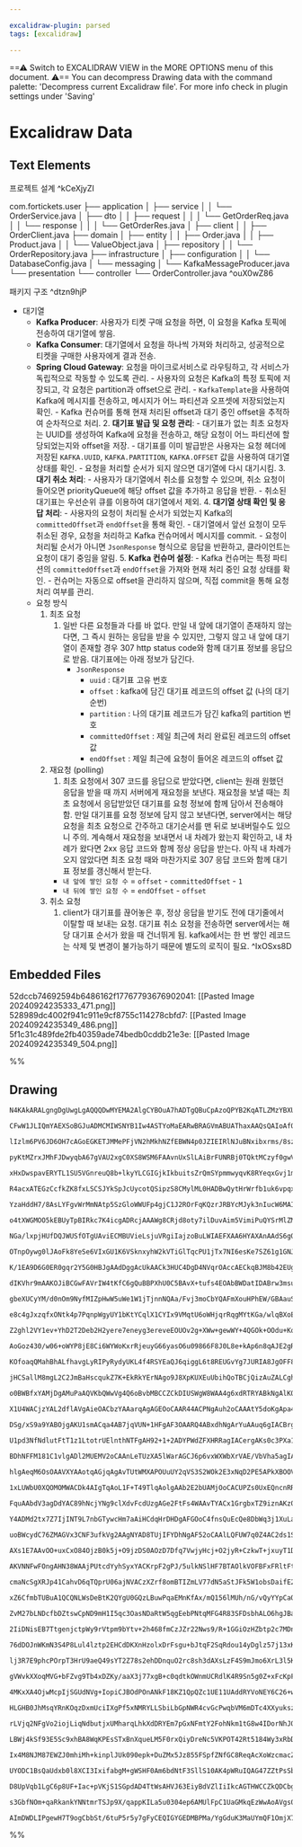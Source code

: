 ```yaml
---

excalidraw-plugin: parsed
tags: [excalidraw]

---
```

==⚠  Switch to EXCALIDRAW VIEW in the MORE OPTIONS menu of this document. ⚠== You can decompress Drawing data with the command palette: 'Decompress current Excalidraw file'. For more info check in plugin settings under 'Saving'


# Excalidraw Data
## Text Elements
프로젝트 설계 ^kCeXjyZI

com.fortickets.user
├── application
│   ├── service
│   │   └── OrderService.java
│   ├── dto
│   │   ├── request
│   │   │   └── GetOrderReq.java
│   │   └── response
│   │   │   └── GetOrderRes.java
│   ├── client
│   │   ├── OrderClient.java
├── domain
│   ├── entity
│   │   ├── Order.java
│   │   ├── Product.java
│   │   └── ValueObject.java
│   ├── repository
│   │   └── OrderRepository.java
├── infrastructure
│   ├── configuration
│   │   └── DatabaseConfig.java
│   └── messaging
│       └── KafkaMessageProducer.java
└── presentation
    └── controller
        └── OrderController.java ^ouX0wZ86

패키지 구조 ^dtzn9hjP

- 대기열
    - **Kafka Producer**: 사용자가 티켓 구매 요청을 하면, 이 요청을 Kafka 토픽에 전송하여 대기열에 쌓음.
    - **Kafka Consumer**: 대기열에서 요청을 하나씩 가져와 처리하고, 성공적으로 티켓을 구매한 사용자에게 결과 전송.
    - **Spring Cloud Gateway**: 요청을 마이크로서비스로 라우팅하고, 각 서비스가 독립적으로 작동할 수 있도록 관리. 
            - 사용자의 요청은 Kafka의 특정 토픽에 저장되고, 각 요청은 partition과 offset으로 관리.
            - `KafkaTemplate`을 사용하여 Kafka에 메시지를 전송하고, 메시지가 어느 파티션과 오프셋에 저장되었는지 확인.
            - Kafka 컨슈머를 통해 현재 처리된 offset과 대기 중인 offset을 추적하여 순차적으로 처리.
        2. **대기표 발급 및 요청 관리**:
            - 대기표가 없는 최초 요청자는 UUID를 생성하여 Kafka에 요청을 전송하고, 해당 요청이 어느 파티션에 할당되었는지와 offset을 저장.
            - 대기표를 이미 발급받은 사용자는 요청 헤더에 저장된 `KAFKA.UUID`, `KAFKA.PARTITION`, `KAFKA.OFFSET` 값을 사용하여 대기열 상태를 확인.
            - 요청을 처리할 순서가 되지 않으면 대기열에 다시 대기시킴.
        3. **대기 취소 처리**:
            - 사용자가 대기열에서 취소를 요청할 수 있으며, 취소 요청이 들어오면 priorityQueue에 해당 offset 값을 추가하고 응답을 반환.
            - 취소된 대기표는 우선순위 큐를 이용하여 대기열에서 제외.
        4. **대기열 상태 확인 및 응답 처리**:
            - 사용자의 요청이 처리될 순서가 되었는지 Kafka의 `committedOffset`과 `endOffset`을 통해 확인.
            - 대기열에서 앞선 요청이 모두 취소된 경우, 요청을 처리하고 Kafka 컨슈머에서 메시지를 commit.
            - 요청이 처리될 순서가 아니면 `JsonResponse` 형식으로 응답을 반환하고, 클라이언트는 요청이 대기 중임을 알림.
        5. **Kafka 컨슈머 설정**:
            - Kafka 컨슈머는 특정 파티션의 `committedOffset`과 `endOffset`을 가져와 현재 처리 중인 요청 상태를 확인.
            - 컨슈머는 자동으로 offset을 관리하지 않으며, 직접 commit을 통해 요청 처리 여부를 관리.
    - 요청 방식
        1. 최초 요청
            1. 일반 다른 요청들과 다를 바 없다. 만일 내 앞에 대기열이 존재하지 않는다면, 그 즉시 원하는 응답을 받을 수 있지만, 
                그렇지 않고 내 앞에 대기열이 존재할 경우 307 http status code와 함께 대기표 정보를 응답으로 받음. 대기표에는 아래 정보가 담긴다.
                - `JsonResponse`
                    - `uuid` : 대기표 고유 번호
                    - `offset` : kafka에 담긴 대기표 레코드의 offset 값 (나의 대기 순번)
                    - `partition` : 나의 대기표 레코드가 담긴 kafka의 partition 번호
                    - `committedOffset` : 제일 최근에 처리 완료된 레코드의 offset 값
                    - `endOffset` : 제일 최근에 요청이 들어온 레코드의 offset 값
        2. 재요청 (polling)
            1. 최초 요청에서 307 코드를 응답으로 받았다면, client는 원래 원했던 응답을 받을 때 까지 서버에게 재요청을 보낸다. 
                재요청을 보낼 때는 최초 요청에서 응답받았던 대기표를 요청 정보에 함께 담아서 전송해야 함. 
                만일 대기표를 요청 정보에 담지 않고 보낸다면, server에서는 해당 요청을 최초 요청으로 간주하고 대기순서를 맨 뒤로 보내버릴수도 있으니 주의. 
                계속해서 재요청을 보내면서 내 차례가 왔는지 확인하고, 내 차례가 왔다면 2xx 응답 코드와 함께 정상 응답을 받는다. 
                아직 내 차례가 오지 않았다면 최초 요청 때와 마찬가지로 307 응답 코드와 함께 대기표 정보를 갱신해서 받는다.
            - `내 앞에 쌓인 요청 수` = `offset` - `committedOffset` - `1`
            - `내 뒤에 쌓인 요청 수` = `endOffset` - `offset`
        3. 취소 요청
            1. client가 대기표를 끊어놓은 후, 정상 응답을 받기도 전에 대기줄에서 이탈할 때 보내는 요청. 
                대기표 취소 요청을 전송하면 server에서는 해당 대기표 순서가 왔을 때 건너뛰게 됨. kafka에서는 한 번 쌓인 레코드는 삭제 및 변경이 불가능하기 때문에 별도의 로직이 필요. ^IxOSxs8D

## Embedded Files
52dccb74692594b6486162f17767793676902041: [[Pasted Image 20240924235333_471.png]]
528989dc4002f941c911e9cf8755c114278cbfd7: [[Pasted Image 20240924235349_486.png]]
5f1c31c489fde2fb40359ade74bedb0cddb21e3e: [[Pasted Image 20240924235349_504.png]]

%%
## Drawing
```compressed-json
N4KAkARALgngDgUwgLgAQQQDwMYEMA2AlgCYBOuA7hADTgQBuCpAzoQPYB2KqATLZMzYBXUtiRoIACyhQ4zZAHoFAc0JRJQgEYA6bGwC2CgF7N6hbEcK4OCtptbErHALRY8RMpWdx8Q1TdIEfARcZgRmBShcZQUebQBmbQAGGjoghH0EDihmbgBtcDBQMBLoeHF0Qn1opH5SxhZ2LjQARiSADjrIBtZOADlOMW4W9vaANgB2CbHRgFYuiEIOYixu

CFwW1JLIQmYAEXSoBGJuADMCMIWSNYB1Iw4ASTYoMaEARwBRAGVmABUAThaxAAQsQAIoAfQAsltSqdCPh8F9YME1oIPLCBFBSGwANYIG4kdTcPiFLE4/HImCoiTo64LHF+SQccK5VoLNhwXDYNQwYZJJILazKGmoQVkiCYbjOKYAFm0LSmSVlspa/3+4wmpO2ED5aGc8Vl/20PCmGtmSX+PDGYySYwWzGxeIQAGE2Pg2KQ1tjrMwuYFspiIJpubj

lIzlm6PV6JD6OH7cAGoEGKETJMMePFjVN2hMkhNZfEBWN4p0JZIEIRlNJuBNxibxrms/8szxZvEHQhjsN2rL2vnZrb5hLw8I4A9iGzUHkALoLU7kTIT7gcISIhnCZYs5hT1friWaTfED7BTLZKezhZCODEXBHE6tLUTIv/WYtUvxCYLIgcXErtf4N+bDYPiD6oOc+CXBKjp3kIU4QIgyxLMoQbwsEy4SLMPDENg2CaAWYxWrM/yypoYx9mMLRjDw

pyKtMZrxJMhFJDwyqbA67gVAU2xgC0XS8WSM6FAAvnUxSlLAiBrFUNRBj0TQktMCzyf0gwVO2srkf81FfhKSwrFKEi4PEQa7AcwT3mcFwIFcYEQAAMi6CBwAAVvgABiABSfRQswxDELRnlJF8YIAKoAPKoQiSIohUEB0icDpOvihLEMSaDaqUjoUggVKivF7r0hKjLVtuU58RKnLcry/LijqwqinVpSGagMqvgqUx1rmPAtO2LSygseqoCqEzaBM

xHxDwspavERYTL1SU5VGnreuQ8b+lkyYLCGIGjkIkbuitsZrQmSYpmmwyqvK8RYeqxGvj1mWQBWVY1mg0yzNosyDoqfbtrMdYdtBXZgf17RtC0PBthVOp7eOk75HOEoLrgS5gXugHFUeZX/vuOqHvtx6nptF5Izq163pZj6mi+WGmj135LH+aAY0BIHdmgEFQTqMFQHBayIY4HAofOCIIBh6BYe0Gr/DhsoCjRJEtNggItAg/zYKcubfdgLT9aa7

R4acxATEGzCcfkZK8fxLSCSJYkSpJcUycotQSipzS8CMylML0HADBwQytHrWrfb1uk6vpqxGbKpn7IcHPgdZtlrNg+ATDcmD0MC2AAErODAABqPAcAAmuFUB9GMAASbs6mhMXUnFCVm8lBIXRli3OnlzeFYlWNMjj7KVVyPKwLVQrC41CwtTK0sJHWVpUdLM3DjqQ2Qzw7TJO0L5jMRlodPa0Ft8tMboHGp2bUGO1hhGxBn6tvobYGCypml6atIW

YzaHddH7/8AsLYFgvWrMmNAtp5SzGloWWUFp4gjC1J2ROrFqKQzrJRBYcMJyk3nIucW6MAIbkJkPVArMDxHhPBkEmiMrw3jvInRUNNLTtg/BHUoP5mZkKIRKD07MwJcxsifWC8FBbISiuhOysxaLYAQdgPs/xjYIBopoeWN1/i4BWAWTQxxNBJGwP5TQPUEDxDrllC2aBuLbBhtYu2JRRKFHEpAJ23osBbXdr7BS70BoeMaKpQOFQ2jTEVPdNepQ

o4tXWGMOO5kEBUyTpBIRkc7K4icgADRcjAAAWg8CRjd8oty7ilDuvAim5VimiPuQYSrMlZMMDko8aqtAFJPEUFQmqQFnoWT6lFKLy0BHMKGPj17SlLNvG0011R/UYvvIGPNT6HXPhAAAxGrNZZjIC3z2gdaMT91qJmvm/EpesWhjXVFaSYANwZthAZWMBJIwkCBBrWG0kN+zESwYyeGuDkb4IluQnU99SEAtKATZYVCzw5FoRKCmDDQZPhGNpSYg

NGa/lxpjHUfDQJWUSfOTgUAviECMBUVieLsjuVRgiIajzoBuLWIAEFXAA6HYAXAnAAdS6gQAJIOABGa6plBfh0okEytlnKeULCOJgKAABBIgyhPYQGCKcdxOoGhQHMAQaVVY5VQE5EGPQ2RcBLCYP8nhOpPRViWAQflEqGUsvZdyoMuAhDatzuEIlFRsRCCSRww1tdXrgNQKcts9tHGO3KK461Ps/Ge3BpGv2Acg4BuoqqO074rjLGjugTRMSE4C

OTnpOywg0lJAoFk8YeSe6VIxGU1K6VSknxyhW2kVTiGlTqcPU1jTx7NI6esKe7SZ61g1GNJIetrTtGtJadUg1Rl6xNL1O0gJpiFgWvW50j8JCrIQOsm+oZtkP0WXsq+r8JTv1rfLUa6jnzkVlG2ABty/XcH3j2sIjDxo3X3kaOZpRsEI0sWTOEfzCF41KECtt3DgObMocTc80Lyb0PiUw58LDNIftRVwkFkAsWJ0EWSglbqSQ9tOPiil+gqXcBpe

K/1EA9D6G0ER0gqr2Y5G0HBJgAAdDggAcUkAACk3HUC4DgD4NVqrOAccAECkqBJM8b42EUgZgxDick6gCTknAAopLx1A4VSArFIF8Jg8mEDaBcrgeguBFNSY02lNg5nlNKek6gQIbxPWOhsyp2zamNMAHE4laZ0y6t4RmTNmY4G5tz6m+OBD9JwMIrmlNha8z57TTAXXMEC6Zmz9m06EE2rFizfHfNMBdEQTaaXgv2eIAYA1HAMsac2ryXLqB7MF

dIKVhr9mAAKOJiBCGwFAVrIW4tKfC6gQuBBPXhU0C5BAvX+tufs4EOAbBWDatIDABrw3msusW8tz0MB+v2aWCjbKPW+aBBq3xvV8JlAiDvE0dbGm9h3lwCGMIboOBXdm0NjTmQdzRGQjZpTqBhsAGlcCnFxLgKErIaidbYN1sQLXjPpY4MNuAkXNq3dExwQHw29VOkROx7HgOvv5aS6QN7+PgiI6C7yigVqqM0bo56Rj+JmOsdIBx+zAmhN4BE9V

gbeXUCyYM/d0nOm9NyfMIZpHwW5uWe1W1jTjnnNQAa/Fvj3moCbYQAFmXouHPhEW/GBAauSeoE19r1LeuBeNY01lnLNu5di8K8V7I+3LOVaWOd1AdXYCK+d9T5HoW7Madh/Dvr1vg8eb46N3wCAJtTZm5HkPEXnJLbULt/X2vtsZ9W+7vjh3yDHd6yIE3NvMucCuzdvn+vHtRBe66SvVZPvR9QD95gf3hYA7N6D8HkPoeuzDz1pg/XUfo/1TXonr

e8c4gJxzqfxONtk4p7PqnpWgyUY1bKtYCqlX1CYIx9VMqtU6oWHjqrRqgMYtKGa/wlqBXoEZ/RlncTUvs85xp7nRBed3fLxp4XUuWeZOEuBmLetufGVm/uBuTm4Qqujug2reFuZO/mYB6uBuUWxupuiBiWfm4QYBmWrucBUe4Bmmy+hB+eqAFW1QXuf+fGvua28BguzWqBKeqAQ+SeQW+use42k202EenBtBBuOeK2DBxBS+uBwhu2FBheoQHqJe

Z2ghl2VY1ev+YhD2T2Deb2H2yere7eneyg3ereveEOUOv2g+XWw+gewWY+4QGOk+OOdu+Kq+hOxOZuzWK+7oa+MuDqTqbAKW+GaAHqXqmGPqdyb0AaJoswwaJQTiZQUksYdKsaXiw0X63Qni/iCaVE6o80LYRoaaBkawuAGyiw8cFk2GeaySawaU9w/wkgLk7W5aFSTaVaq6xSH8JIZSja6AhSA8raO49SI81UXaAaLSEoDU/aEoLU4MSQCo/Y/w

AoGoz430/w06+oWYP8jE8Ci6WYWoKxrRjeuyG66yasO6u09866F8J0L8e+kAp6n8qAJE2gRo6opY2kfYhY40969yGUNKL6YE7Ydo+Yd0nyY4OCsGAGqMBC6KxCW4YGGGwYUG1CMGf6dClMr6zCr4cCeYx8mKTM0JvCwE2KnMFRcI+KhKxKBGuGJGZGaAFGD+EAgAFMuAAlC4AAOTqAgANrWAAOE7TvTmsMyWyVyRvm4lvnKrvnJAfmqvgCKd6Kfh

KOfoaqQMahBhALfhavgLyRIPyRydyUKL4f4RSYEaQJ6qiggL6t8REUGvYg7JURIA8JgOFF8JgMwO0HsBvmGgkRGpMdwNrE8bAtNB0JMqscNAWF9OOggs+KMCWKaEcu0a0DMDMb1PMXrL2B0KxKkVIGEf6m0BaK0tPPsRcSssccUVsucQesdM/AcsevXNFF0QVC0fMjlDWvcU9PFG3LWT0YCsIH0eVA0kMRvKMbDF8mCSib8pCUqdfjsOmpEtENUt

jHCSallM8mgL2C2JmBaHscqukZ7K+EkRkYErNAgo9J8XpKUXEuUbihQoTBCjQizAuZALCghk+AgvmP1HWC2ZwviZioSeedzBJPSc4KgIAADNgADHWAAvoxxoDgBQAFRQXGG4BsEWEI4wVoCAA1A4AJVjgACeOAAANagIAA9LgAyPMcmAAnnagIACljgAtTOAAi46gIABqrgALl3UCoCAAu42RVRagHBagIAAWLgAvKuAALo6gIACATgAhYM0WAA3

o0BWBfxYAMjDgAMuPaAQVKbQWwVg4Q6oBvbMBCCZCkDIUSWgW8WAA4g6xdRTRYABkNgAlKOoBYWAAcE4AAJjqAgAGTOAA1nTRYAAc1jFgAjIOACvNYAIATgAPOOMp4X4XUXslEWAA6q6gOhRhbxYADE1qAgADTWAA/NYJUJfJQvkpV8GjshGpR6EIMQObgwhQLgDADpRRdRYABOdTFgANguMr6WAAifYACVDAVgAPu2AANY4AKDLrljFgAgDWoB1

X1U4WACjzYAL2dflAVgAieOACbzYAAarqAgAGEOoCAAR44ACPNgAuh2oCAAAtY5doKgApa4ZBRFZhYABrjrFgAAuPsUqW4DHWACdS4AKgTXFfFqAgAABOACl44ABgtblqAPVFFZ1/oqqfOSVbApwpwYQUA/lG1W1u1e1kmAFAABnBfyvoD4AwjDdRehWJedX3vxYACpdgAO0MsmAA+nclZ1agLjSyThYAC2jgACU2oCAAwy7hYABqDSVgAJGP0qA

DSg/xS9a9YABOjgAKU1smACqa4AB7jqVUN+1HFgAF3OAARQ4ABxdhNgArYuAAuq6gIACBrgANeMOWOWAA4LagIDcDXEklSBagIAIiTgtOtQNIN1FgAKbPeXo2AA4Q4ABQzo1GtIte1cQqAMFIFgAOiuoCAA4PYAJB1qAgA8D2sXg3IWQ1Q0AVe04WABjozzagIADqzgAELOsUYVx2hShQPB7CE2AC7A+5ejXBfxaVUTR9QrYAJ9NrFLFVNtNDN/F

U1pd3NfNdlutFtT1z1LtotrUElnthNTFgAH92+1+2ADYPWdZFXHRRagIACergAKs0c3PXa1w2SruTA6SraDp2Z0w2MUL1L0r3taSq5y/APAH3hR9Ab2oBb3L3aDhTuTuRfAfC/Aw2oCABINajWhejSBaBagIAIMDgAOwuE1C3t2i0AVF1OUzW236U4WvVsmABSo75XRbpfxYACdNONElONgALQsAOA6JDu1QWG2AAXs4ADGDGtYdC+EdB12F8Dhl

BDhNFFM181C1vlgADl2MUEMV2oCAAnLeTUzXA5lWarAGCJ6p6vxWXWbXrVAE/VbVha5agIAIrjgAr03UWAAYPYABprGDe1AFBD2tXtcdLVgABIO22AAg46gIAAoLPdr94l79BlqAgAOBOAAeY6o5JvKNg+/V/d/agELUHTI7I0Q1BcgOHWo2Q8dRRSxU5YAAQtqAYDEDvNbJcFx1MNNGpGMgxw4U5tcSMNSVMNWQxAyTojKNqAitbjwtfjrhkdkl

hlgAeqM6OsOAAVXYAAotqAGjqAgAvTUtWMXAPOUuUY2qVS3S2WOk2E3xNqD2PE5APkXBOOVhMROoCAAio4ABNNcDMNnkggHAKWRuYQD9gAqGuAC7Q2DXI4o0o8TYAC4LTVTFgAHaOspj2jMSXG2AAh49RYADKjgAPZ1DOfTYMS0y2co3XEMd3Q2dPwXdNx23XV302xMDOJNZMpNQBpNn2ZPZMg25PWV2Vq0a3G2m3j0/1/2FMkP+P/OoAYUTVg3N

1xLUWbU0XQOMOMWACDk4AIgTqAoL1F+T49TlqAolgAAb2E2bUAMjOoCACUPZs0UxEQncnRRfy4DqcqgIAD7jCjqACDgAHp2sVsNJUIOE2AAoPagNHQg9tYADOd4rqAgALQ2oBlP8Xv0sWAAuE6raS6gFAzzQgwxagIAB+1qAgAkZPIOAALYzRXHbs6gIPdRXQyyZq4xSK3tXa4AOAd0DHT+rhrulprqtM1zTqAc0qA0gsgQuUQfMzAtLcOCAdlgA

FquAAbdV3agDdYAC89hNcjYNg9clXdvFcdUzgAGe2FtFs4WAAvTYACx1GrgbxTZ9iznAKz0WCAMNHbgDZ9QgQgJAMNAABWgF7agC5YAATjqAgAET2AAca4O6QzDYS5C5O6gBDpjagK2wW4ABAdgAKvOAA7LcdRu0/agAABQmXHWG220LsACUq7/jMNv1agTQE7aAt7h7p7zbLb27F1x177fOi7K7WL3zilZ9oL94sLqTW7VjOr8dgAP7X8VMuAAi

Y4ADMd2tx7Z7IjINT9L7nbGTywcHm7aAiHCdqHrDHDgAFGOoC4fnsQuEcQe8DbWq3j1XuLaIjITPuseivbVJ2sWWMJunuluyPluAAaoza4xfbtkHHS6/Wy64ABGrgAGs2ePUXeuoCAAyragIADJ1bJ+lgAIT0xWoAcdsVFuAAdDRqztfx3teZ9RUW4AD0NOncdQnFFljcjg9kn6nXt1D5FDb/Febe7UzhlwlCtgAPqOoDZvbVEeoDatd3+eBd7th

uoBWcydC76ZMAGVx3CNF3ufkVg2AAgNYAD8TUjIFYDhNgAF52oCAAlLQFUW7q0Z4AC2ds1S1i1vlMzqAJXh1sXdnrhXKgAsYMK2GUOdpe6t0WGX6v22AACHThYACpjfNBTxN03c3qA83NrvAmAmAnjqAp7Ob+bN1n9GnXr1rfXkHgOUzFLerqAs3OFTN0D0ncDBXOndlZVgANDNYUskBUJtyN7cnsHcFvFuE2ACMNYAAdDI3p37b/XndMNEb0lqL

AXs1E7AAvOO+uxCxO84OjzB0k5j+O9jzDS0AOzD7Dfq7VwjyHcj+O2jyR+CzkwT+jxuyT1DVgyw8KzD2K3J1ADhX56gIAFIN5NgAyY1nWAAja4xUdyd4PcBe1wJUa8BYACCTljTFgAEwszW6eNcXPncXeSbTvs9sXCX0WZdybZf6W5fl3TuTPzfUW6eAAuNYABCNgAD22xWAAULdtTuxDjl6gOFQu6gFJabbh3HYALUDVjHjgAAz2NMsWAARvVhY

AKVNNFwFOngAHN38WAAjPUtcdYyhSyxYACKrpF2gPJ/5ulkNSlHF7BTAOlkVOFBFxFRltFtrLFRdHFPF/Fhv5jklfvclJfrzF1al0WmlFfPjFDdfplFlCLGtxNXlTtBFwVYVZDpniVyVnL2DGVpAWVRWwgeVnmBVRVJVbFFV1VfVzV7VxNPVfVg1I1YNk1tDi1q14N2vHdAFkVgT5FZ1MTqAgLLfrd713Vp1qAIHTQAGhCzBoctB2sNeGhkCRpHB

cmaNcSgXRJp41CahvD6qTQprU06ajNVACzXZrf8omBTIZmLV77dN5aStJFk5W1obsDaifE2vhyJaoBradtR2mDScpDM3aHtYCt7X9oeNx6m1L5t8xKae0Y6bnIVuRVTqoA16WdVALnXzoXVC6BvESiXXLpBNUAVdDAbXXrpRMm6ELaii9QIFQc+efdAesPTIYXNJ6M9VuvPWXrb1V6GdPYKfXPo7096B9I+ifU3pWCL6V9G+nfQfrP0Dqb9MCi4w

xZ6CfmbTUBuA1QCQNLWsDeBtK2QYgU0GQzLBuwPqaEMnKfAx/mQ156lMUh/nG/vQyYYpCaOnDbhmv14YwB+GCAQRqgGEYXtfBltSRh009bKNghndBplo1QC6MDGxjUxv4L0qGVbGQzRxuwI/o/0CmHjP7mkJ8ZgCAmrDUJuE3CEN1omQHaDgYASawdMe6TGFpj3pZK1/60wixuU0qbKDamKQ7Ws01aZsUnKUjN5j00Mp9MM2+gBJi0JGZjMJm4Q2

ZvM27bLNDcfbDZtswCpND9mH1I5qc3OasNDaRtW5qgEebPNtqMFG4R83SFDsbhALO6hgJBarC1A6wnJpsNI7bDLKtlFWurSZY0C0Wv9fAdMJxZ4sCW2g8GhaxgYFDqWDwhJjsJDpMtWW7LCGmlRDq8t+WYrAroOzFaStpWcrCigq2lYqs1WNnBLvDyjaoAzW9I61rawdbOtUAbrD1vIy9Y+tFqfrANjD0BwhtUuso41vKJjZNMWq8bfMImxkBwAU

2IiDNisEB7TtgenjctpWy9rVtpm9bYtv+2h468fmCzJZr22Nws9/R+1GGiOzHZbtp2c7MDnF3DHM8t2HvXAPxX3bTtGOtAsRo/WvY/t72T7eMVBzfaJg/qn7LdrmI4EMc/2e7ADsmOA7FiP2nAOMfqNfa496ecLBDkh2o4YdsOlYvDrUILEBithDPCjp2LkEsU6OvYpjqIxY5Q03a5na9txx/DKA+OkHfkSIJE5WixOrogKt5wy7c8FOSnNTlLxt

76dDOJnWKmN3S4P8Lul4lztp2EHCdDKXnHzolxDrFsgu+bJtqF2SqRdou14yDglz57j13xKXS1h03S62thcpvc3nXwK7FcyuHTCrvpWq51cGuTXVru13oZdceu/475kN0h6XiJuU3W7mt0W4C1BaK3EiQt0248Btuu3fbtF0O7HdPWg9M7rZzDFXcbud3LAY9024vdtOb3T7t90tETB6JAPRiUDxLaoBwekPViX6P4Fn1ZR/vKnqjyZ749CerYsj

lj3R7E9phcPOrpT3HrU9aeQ49sYT2Z78s2ehDDnquO2rc8sh3dAXsLzF4S9mJmo6XrL3l5K9DKqvdXuNy17sT/RevayfIKN5QTSAXvYRpb3CHW8dOqAB3s71QBu9AOmNM3t70XZ+8A+p7YPqH2DoR9o+cfBPsnzT4Z9UAWfXPvn1QhkkAivAQjMRkpT4BqUYqYUsfh3wIBFU4pBjJKWlKxhZSOoeUiyEVJX4OQa/O/OqSL7v1u+8I3vuX20pD8q+

gVWvkXXoqMVG+bFZvg9Tb4xDZKy/aaX3j77xgB+c0qdtkOWnmUCRdlK4R9Sn5g0Z+xFcKpFQX5JVhKu0qCqv3X45Ut+O/YqkPyLoH8aqDVY/h1Q+pn8GqF/J2tfzmq381qHLQKRkOf5/93+n/B6pzRBl/8ABnAIAaIxAFcjIO4Ai6gjSgH9sX6Mg3dvcOQGMVUBKg9AQzWZps1Z6iwikaT1+aoBiBeTUgcSK1qZiqBKLTMVbRtriUHaTtFgfyzYE

4MKxXA4OjwMcpIjSGUdNVg+IopiCJBOdPOnANkF18KZ1QpQZc1UE11UAddRYVoNEY6C26+wjgT3X7r+1jBo9EOtPVnqWDF6F9CQfYPcGOD96h9B4MfVdlOyV6ng2+vfXEZ+D2+Iw8kXsOZmhD5hEDMlnAwsaxCUG6DSyXCPFmFDJhvjZmQtIOE5DWKeQ8loUOUEcMuG//UoWvz4YCMEAQjcurUIkZSNARzw04V3W0Z6NDGJjZimY2H4DD+WQw8Wa

HLGHB0JhMsqYRnKOqzDxmUciIXgPf5xNMRYLLSbiLbGpNWR4cvGcPwqbVM6mDTc4XXyukszumvTRAcyMGbTDlBcwyZh8K7ZBifhIY1AFsx2aajlGhzY5mcwuYsUIRUImEfyxeZ7Sum7zDlJ8yHkryURH/NEQzQxGPCsRePHEdCzxE5NqK4/MgY5V5lkighlImWnHWpEBUN2xLZymS0ZE0s6W7MtkYgo5H39u+49XkaxzXGsVBR21YUbK3laKtJR6

rLVjq2NFgVo2iojLiqNdbutjxUMharqLhkXdDRYEm7pGxNFmtY2FohNkm1tG8w4IDorNhJOdFSSy2O490RwM9F1sG2voloeGK+HBi1mA42HpGOIBfsC2sY5dsYthqJi0AyY1MQB3TGnspxBHbMTezvaJ8H2K4sMYWIxkcBzF5Y72rh3/YpSIcdYrqaBysXNjiOmk/HiOKo5odEFWHHDs4szEzifFg4mBe2PiUocxx7DcmvRwzH9jWOc4zjouN440

LBWj4kSf93E5Sc9xhBA8WqKPEsSTxBnXqueLM5F0rxQiyDreNc5VKPOT42Rt5184Wy3xRbD8SFzC5CVfxMXXpd80AnjLgJky0CVA3AnWdIJWXCKWlLy5sU4JAVUruV2AqVdUANXeruNxa5tcOu2E3rgso7r4TRu3SoiVxNIlLchalE7iRtzga0Sduf3BicF0l4sS2JcXTiat3u68TnuIg17qgA+5fcfuVo/5eJOC4qLQeEPQynJPrn6TI2ykoyap

Ix4M8NJM87EWZJ0mhiMh+kinplJUk090epk+DuZMx5Jz855FSpfZNfGC8ReqAcXoWzcmacZeglLycrzV5xTNerFXCR3WCmayRKcDcKZFIt4VireJ4hKa73d6yC0pPvalYH1QAh9w+kfVADH3j6J9tOKfVAOn0z7Z9UAefAvrqWdSuoDSqAIIiaTNLhFA0URK0iGhtLoB3InIDgLKHcg3A3gbpeIhfESJellyJYZIMqAQTURAQN6VUEGQtDbw3wHQ

UYODC1BsQaUdxb0l8XCI3IxifabgM+gWSHF0Am6bdNtF3SllS10AK4pWRuIQAG47ZZtPsSbIdF9iza+siBi7K1J+i7aG/J2n7I9of0PyeuIBk/LhIpyhRU4LORITzllSfxYYFemmA2g3wu5T2OmQ9jxp1I6oDoP1EmBXBTy8SJ1ZeXBTQYoUt5ZUg+XRLPgIYEwEiM+DQwTrMM35XNBeR1CUY1ghfa1BICqnZBySJKOqeSgalNTHYLUzVG1I6mRp

D8UpVqb1LgC6p8UF+Iac+pVKjS1SGpdAD4TtWsAHVJ63EiyBdVZlIiIkcAGTHWCCZkQDCbgOJGgAVhMgO+B9HUAYDZYKAwIKtUeALLLIgaPGmdcxuwAiAkwDwI4PoGRBLQyyZaosrCGoyCbNowmjIOxrOKcaJNtaismdH42ybsg8m/QO5BrJNFuiLa0oAJtIBCaRNYm50G2s7iFAZNJmuTWZrbL6a6yRUIzZpqgDabc4Pa0hDYhs2maMg4UQdRPG

s3GbfNOm+qaRkankYNNtmrTSJp9X/qappKILa5u0304ep6AMUlFpC1UaGMkqEzWwAoAVgs0l66/D5rs0ZAPgywXLTiAK0hA7IiYardJvNir40k0ociHECYhGgRoLYS0DiQEDYBV8pcUZPWA1CGh2wowQ0DAmY1GA2ABgGje7DGztIxotoAUCttW0rb4g0RSAMFrK36APNc6vtegHvjSbwwJAADROogAnb90pa2IsCHdB2RlkLof4I9se1BgXU12f

AImDWDLIPgewH7T9ogCbbSt/6tuP5r5y7gFyCEQIGYGEDMBPMa/YgGduK3MaUYmQF1OmjX7Cw5tOoLIM9mCBgR8NRmogAhsNLGkJQHASEtwAJ2QBhAUAH8O6iNIIBAddgRPDkC+Dk64AUITNhVtx0/lGdYABxJADQjhAaNwkEAMJCAA=
```
%%